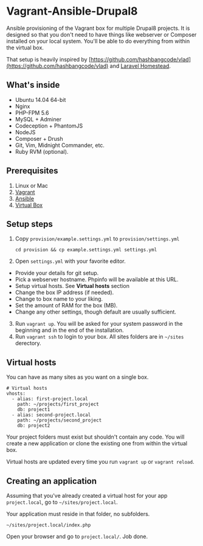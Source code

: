 # Vagrant-Ansible-Drupal8 #

Ansible provisioning of the Vagrant box for multiple Drupal8 projects. It is designed so that you don't need to have things like webserver or Composer installed on your local system. You'll be able to do everything from within the virtual box.

That setup is heavily inspired by [https://github.com/hashbangcode/vlad](https://github.com/hashbangcode/vlad) and [Laravel Homestead](http://laravel.com/docs/4.2/homestead).

## What's inside ##

* Ubuntu 14.04 64-bit
* Nginx
* PHP-FPM 5.6
* MySQL + Adminer
* Codeception + PhantomJS
* NodeJS
* Composer + Drush
* Git, Vim, Midnight Commander, etc.
* Ruby RVM (optional).

## Prerequisites ##

1. Linux or Mac
2. [Vagrant](https://www.vagrantup.com/downloads.html)
3. [Ansible](http://docs.ansible.com/intro_installation.html)
4. [Virtual Box](https://www.virtualbox.org/wiki/Downloads)

## Setup steps ##

1. Copy `provision/example.settings.yml` to `provision/settings.yml`

    `cd provision && cp example.settings.yml settings.yml`

2. Open `settings.yml` with your favorite editor.

  * Provide your details for git setup.
  * Pick a webserver hostname. Phpinfo will be available at this URL.
  * Setup virtual hosts. See **Virtual hosts** section
  * Change the box IP address (if needed).
  * Change to box name to your liking.
  * Set the amount of RAM for the box (MB).
  * Change any other settings, though default are usually sufficient.

3. Run `vagrant up`. You will be asked for your system password in the beginning and in the end of the installation.
4. Run `vagrant ssh` to login to your box. All sites folders are in `~/sites` derectory.

## Virtual hosts ##

You can have as many sites as you want on a single box.

    # Virtual hosts
    vhosts:
      - alias: first-project.local
        path: ~/projects/first_project
        db: project1
      - alias: second-project.local
        path: ~/projects/second_project
        db: project2

Your project folders must exist but shouldn't contain any code. You will create a new application or clone the existing one from within the virtual box.

Virtual hosts are updated every time you run `vagrant up` or `vagrant reload`.

## Creating an application ##

Assuming that you've already created a virtual host for your app `project.local`, go to `~/sites/project.local`.

Your application must reside in that folder, no subfolders.

    ~/sites/project.local/index.php

Open your browser and go to `project.local/`. Job done.
